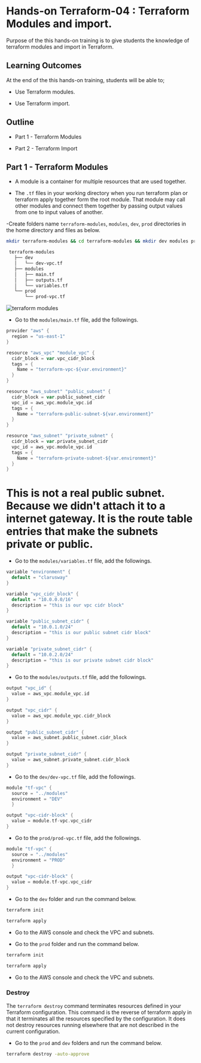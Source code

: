 # Hands-on Terraform-04 : Terraform Modules and import.

Purpose of the this hands-on training is to give students the knowledge of terraform modules and import in Terraform.

## Learning Outcomes

At the end of the this hands-on training, students will be able to;

- Use Terraform modules.

- Use Terraform import.

## Outline

- Part 1 - Terraform Modules

- Part 2 - Terraform Import

## Part 1 - Terraform Modules

- A module is a container for multiple resources that are used together.

- The ``.tf`` files in your working directory when you run terraform plan or terraform apply together form the root module. That module may call other modules and connect them together by passing output values from one to input values of another.

-Create folders name `terraform-modules`, `modules`, `dev`, `prod` directories in the home directory and files as below.

```bash
mkdir terraform-modules && cd terraform-modules && mkdir dev modules prod && cd dev && touch dev-vpc.tf && cd ../modules && touch main.tf outputs.tf variables.tf && cd ../prod && touch prod-vpc.tf && cd ../modules
```

```txt
 terraform-modules
   ├── dev
   │   └── dev-vpc.tf
   ├── modules
   │   ├── main.tf
   │   ├── outputs.tf
   │   └── variables.tf
   └── prod
       └── prod-vpc.tf
```

![terraform modules](terraform-modules.png)

- Go to the `modules/main.tf` file, add the followings.

```go
provider "aws" {
  region = "us-east-1"
}

resource "aws_vpc" "module_vpc" {
  cidr_block = var.vpc_cidr_block
  tags = {
    Name = "terraform-vpc-${var.environment}"
  }
}

resource "aws_subnet" "public_subnet" {
  cidr_block = var.public_subnet_cidr
  vpc_id = aws_vpc.module_vpc.id
  tags = {
    Name = "terraform-public-subnet-${var.environment}"
  }
}

resource "aws_subnet" "private_subnet" {
  cidr_block = var.private_subnet_cidr
  vpc_id = aws_vpc.module_vpc.id
  tags = {
    Name = "terraform-private-subnet-${var.environment}"
  }
}
```

# This is not a real public subnet. Because we didn't attach it to a internet gateway. It is the route table entries that make the subnets private or public.

- Go to the `modules/variables.tf` file, add the followings.

```go
variable "environment" {
  default = "clarusway"
}

variable "vpc_cidr_block" {
  default = "10.0.0.0/16"
  description = "this is our vpc cidr block"
}

variable "public_subnet_cidr" {
  default = "10.0.1.0/24"
  description = "this is our public subnet cidr block"
}

variable "private_subnet_cidr" {
  default = "10.0.2.0/24"
  description = "this is our private subnet cidr block"
}
```

- Go to the `modules/outputs.tf` file, add the followings.

```go
output "vpc_id" {
  value = aws_vpc.module_vpc.id
}

output "vpc_cidr" {
  value = aws_vpc.module_vpc.cidr_block
}

output "public_subnet_cidr" {
  value = aws_subnet.public_subnet.cidr_block
}

output "private_subnet_cidr" {
  value = aws_subnet.private_subnet.cidr_block
}
```

- Go to the `dev/dev-vpc.tf` file, add the followings.

```go
module "tf-vpc" {
  source = "../modules"
  environment = "DEV"
  }

output "vpc-cidr-block" {
  value = module.tf-vpc.vpc_cidr
}
```

- Go to the `prod/prod-vpc.tf` file, add the followings.

```go
module "tf-vpc" {
  source = "../modules"
  environment = "PROD"
  }

output "vpc-cidr-block" {
  value = module.tf-vpc.vpc_cidr
}
```

- Go to the `dev` folder and run the command below.

```bash
terraform init

terraform apply
```

- Go to the AWS console and check the VPC and subnets.

- Go to the `prod` folder and run the command below.

```bash
terraform init

terraform apply
```

- Go to the AWS console and check the VPC and subnets.

### Destroy

The `terraform destroy` command terminates resources defined in your Terraform configuration. This command is the reverse of terraform apply in that it terminates all the resources specified by the configuration. It does not destroy resources running elsewhere that are not described in the current configuration. 

- Go to the `prod` and  `dev` folders and run the command below.

```bash
terraform destroy -auto-approve
```

